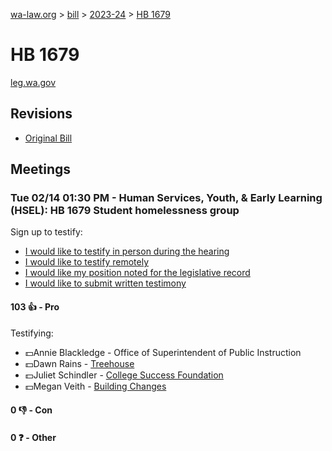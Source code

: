 [wa-law.org](/) > [bill](/bill/) > [2023-24](/bill/2023-24/) > [HB 1679](/bill/2023-24/hb/1679/)

# HB 1679
[leg.wa.gov](https://app.leg.wa.gov/billsummary?BillNumber=1679&Year=2023&Initiative=false)

## Revisions
* [Original Bill](1/)

## Meetings
### Tue 02/14 01:30 PM - Human Services, Youth, & Early Learning (HSEL): HB 1679 Student homelessness group
Sign up to testify:
* [I would like to testify in person during the hearing](https://app.leg.wa.gov/csi/Testifier/Add?chamber=House&mId=30795&aId=151674&caId=21420&tId=1)
* [I would like to testify remotely](https://app.leg.wa.gov/csi/Testifier/Add?chamber=House&mId=30795&aId=151674&caId=21420&tId=2)
* [I would like my position noted for the legislative record](https://app.leg.wa.gov/csi/Testifier/Add?chamber=House&mId=30795&aId=151674&caId=21420&tId=3)
* [I would like to submit written testimony](https://app.leg.wa.gov/csi/Testifier/Add?chamber=House&mId=30795&aId=151674&caId=21420&tId=4)

#### 103 👍 - Pro
Testifying:
* 💵Annie Blackledge - Office of Superintendent of Public Instruction
* 💵Dawn Rains - [Treehouse](/org/treehouse/)
* 💵Juliet Schindler - [College Success Foundation](/org/college_success_foundation/)
* 💵Megan Veith - [Building Changes](/org/building_changes/)

#### 0 👎 - Con

#### 0 ❓ - Other
